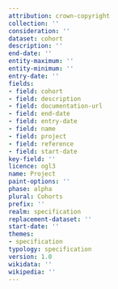 ```yaml
---
attribution: crown-copyright
collection: ''
consideration: ''
dataset: cohort
description: ''
end-date: ''
entity-maximum: ''
entity-minimum: ''
entry-date: ''
fields:
- field: cohort
- field: description
- field: documentation-url
- field: end-date
- field: entry-date
- field: name
- field: project
- field: reference
- field: start-date
key-field: ''
licence: ogl3
name: Project
paint-options: ''
phase: alpha
plural: Cohorts
prefix: ''
realm: specification
replacement-dataset: ''
start-date: ''
themes:
- specification
typology: specification
version: 1.0
wikidata: ''
wikipedia: ''
---
```

